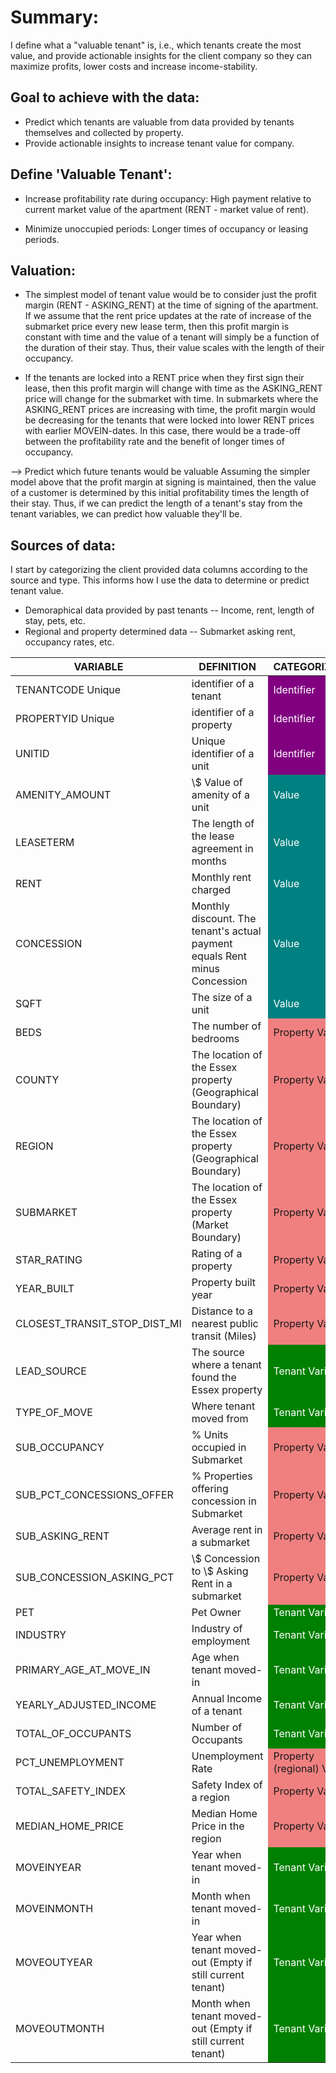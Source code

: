# Summary:
I define what a "valuable tenant" is, i.e., which tenants create the most value, and provide actionable insights for the client company so they can maximize profits, lower costs and increase income-stability.

## Goal to achieve with the data:
* Predict which tenants are valuable from data provided by tenants themselves and collected by property.
* Provide actionable insights to increase tenant value for company.

## Define 'Valuable Tenant':
* Increase profitability rate during occupancy: High payment relative to current market value of the apartment (RENT - market value of rent).

* Minimize unoccupied periods: Longer times of occupancy or leasing periods.

## Valuation:

* The simplest model of tenant value would be to consider just the profit margin (RENT - ASKING_RENT) at the time of signing of the apartment. If we assume that the rent price updates at the rate of increase of the submarket price every new lease term, then this profit margin is constant with time and the value of a tenant will simply be a function of the duration of their stay. Thus, their value scales with the length of their occupancy.

* If the tenants are locked into a RENT price when they first sign their lease, then this profit margin will change with time as the ASKING_RENT price will change for the submarket with time. In submarkets where the ASKING_RENT prices are increasing with time, the profit margin would be decreasing for the tenants that were locked into lower RENT prices with earlier MOVEIN-dates. In this case, there would be a trade-off between the profitability rate and the benefit of longer times of occupancy.

--> Predict which future tenants would be valuable
Assuming the simpler model above that the profit margin at signing is maintained, then the value of a customer is determined by this initial profitability times the length of their stay. Thus, if we can predict the length of a tenant's stay from the tenant variables, we can predict how valuable they'll be.


## Sources of data:
I start by categorizing the client provided data columns according to the source and type. This informs how I use the data to determine or predict tenant value.

* Demoraphical data provided by past tenants -- Income, rent, length of stay, pets, etc.
* Regional and property determined data -- Submarket asking rent, occupancy rates, etc.

<table>
    <thead>
        <tr>
            <th>VARIABLE</th>
            <th>DEFINITION</th>
            <th>CATEGORIZATION</th>
        </tr>
    </thead>
    <tbody>
        <tr>
            <td>TENANTCODE Unique</td>
            <td>identifier of a tenant</td>
            <td style="background-color: purple; color: white;">Identifier</td>
        </tr>
        <tr>
            <td>PROPERTYID Unique</td>
            <td>identifier of a property</td>
            <td style="background-color: purple; color: white;">Identifier</td>
        </tr>
        <tr>
            <td>UNITID</td>
            <td>Unique identifier of a unit</td>
            <td style="background-color: purple; color: white;">Identifier</td>
        </tr>
        <tr>
            <td>AMENITY_AMOUNT</td>
            <td>\$ Value of amenity of a unit</td>
            <td style="background-color: teal; color: white;">Value</td>
        </tr>
        <tr>
            <td>LEASETERM</td>
            <td>The length of the lease agreement in months</td>
            <td style="background-color: teal; color: white;">Value</td>
        </tr>
        <tr>
            <td>RENT</td>
            <td>Monthly rent charged</td>
            <td style="background-color: teal; color: white;">Value</td>
        </tr>
        <tr>
            <td>CONCESSION</td>
            <td>Monthly discount. The tenant's actual payment equals Rent minus Concession</td>
            <td style="background-color: teal; color: white;">Value</td>
        </tr>
        <tr>
            <td>SQFT</td>
            <td>The size of a unit</td>
            <td style="background-color: teal; color: white;">Value</td>
        </tr>
        <tr>
            <td>BEDS</td>
            <td>The number of bedrooms</td>
            <td style="background-color: lightcoral;">Property Variable</td>
        </tr>
        <tr>
            <td>COUNTY</td>
            <td>The location of the Essex property (Geographical Boundary)</td>
            <td style="background-color: lightcoral;">Property Variable</td>
        </tr>
        <tr>
            <td>REGION</td>
            <td>The location of the Essex property (Geographical Boundary)</td>
            <td style="background-color: lightcoral;">Property Variable</td>
        </tr>
        <tr>
            <td>SUBMARKET</td>
            <td>The location of the Essex property (Market Boundary)</td>
            <td style="background-color: lightcoral;">Property Variable</td>
        </tr>
        <tr>
            <td>STAR_RATING</td>
            <td>Rating of a property</td>
            <td style="background-color: lightcoral;">Property Variable</td>
        </tr>
        <tr>
            <td>YEAR_BUILT</td>
            <td>Property built year</td>
            <td style="background-color: lightcoral;">Property Variable</td>
        </tr>
        <tr>
            <td>CLOSEST_TRANSIT_STOP_DIST_MI</td>
            <td>Distance to a nearest public transit (Miles)</td>
            <td style="background-color: lightcoral;">Property Variable</td>
        </tr>
        <tr>
            <td>LEAD_SOURCE</td>
            <td>The source where a tenant found the Essex property</td>
            <td style="background-color: green; color: white;">Tenant Variable</td>
        </tr>
        <tr>
            <td>TYPE_OF_MOVE</td>
            <td>Where tenant moved from</td>
            <td style="background-color: green; color: white;">Tenant Variable</td>
        </tr>
        <tr>
            <td>SUB_OCCUPANCY</td>
            <td>% Units occupied in Submarket</td>
            <td style="background-color: lightcoral;">Property Variable</td>
        </tr>
        <tr>
            <td>SUB_PCT_CONCESSIONS_OFFER</td>
            <td>% Properties offering concession in Submarket</td>
            <td style="background-color: lightcoral;">Property Variable</td>
        </tr>
        <tr>
            <td>SUB_ASKING_RENT</td>
            <td>Average rent in a submarket</td>
            <td style="background-color: lightcoral;">Property Variable</td>
        </tr>
        <tr>
            <td>SUB_CONCESSION_ASKING_PCT</td>
            <td>\$ Concession to \$ Asking Rent in a submarket</td>
            <td style="background-color: lightcoral;">Property Variable</td>
        </tr>
        <tr>
            <td>PET</td>
            <td>Pet Owner</td>
            <td style="background-color: green; color: white;">Tenant Variable</td>
        </tr>
        <tr>
            <td>INDUSTRY</td>
            <td>Industry of employment</td>
            <td style="background-color: green; color: white;">Tenant Variable</td>
        </tr>
        <tr>
            <td>PRIMARY_AGE_AT_MOVE_IN</td>
            <td>Age when tenant moved-in</td>
            <td style="background-color: green; color: white;">Tenant Variable</td>
        </tr>
        <tr>
            <td>YEARLY_ADJUSTED_INCOME</td>
            <td>Annual Income of a tenant</td>
            <td style="background-color: green; color: white;">Tenant Variable</td>
        </tr>
        <tr>
            <td>TOTAL_OF_OCCUPANTS</td>
            <td>Number of Occupants</td>
            <td style="background-color: green; color: white;">Tenant Variable</td>
        </tr>
        <tr>
            <td>PCT_UNEMPLOYMENT</td>
            <td>Unemployment Rate</td>
            <td style="background-color: lightcoral;">Property (regional) Variable</td>
        </tr>
        <tr>
            <td>TOTAL_SAFETY_INDEX</td>
            <td>Safety Index of a region</td>
            <td style="background-color: lightcoral;">Property Variable</td>
        </tr>
        <tr>
            <td>MEDIAN_HOME_PRICE</td>
            <td>Median Home Price in the region</td>
            <td style="background-color: lightcoral;">Property Variable</td>
        </tr>
        <tr>
            <td>MOVEINYEAR</td>
            <td>Year when tenant moved-in</td>
            <td style="background-color: green; color: white;">Tenant Variable</td>
        </tr>
        <tr>
            <td>MOVEINMONTH</td>
            <td>Month when tenant moved-in</td>
            <td style="background-color: green; color: white;">Tenant Variable</td>
        </tr>
        <tr>
            <td>MOVEOUTYEAR</td>
            <td>Year when tenant moved-out (Empty if still current tenant)</td>
            <td style="background-color: green; color: white;">Tenant Variable</td>
        </tr>
        <tr>
            <td>MOVEOUTMONTH</td>
            <td>Month when tenant moved-out (Empty if still current tenant)</td>
            <td style="background-color: green; color: white;">Tenant Variable</td>
        </tr>
    </tbody>
</table>